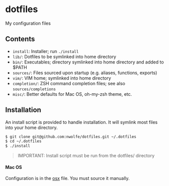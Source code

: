 # dotfiles

My configuration files

## Contents

* `install`: Installer; run `./install`
* `lib/`: Dotfiles to be symlinked into home directory
* `bin/`: Executables; directory symlinked into home directory and added to $PATH
* `sources/`: Files sourced upon startup (e.g. aliases, functions, exports)
* `vim/`: VIM home; symlinked into home directory
* `completion/`: ZSH command completion files; see also `sources/completions`
* `misc/`: Better defaults for Mac OS, oh-my-zsh theme, etc.

## Installation

An install script is provided to handle installation. It will symlink most
files into your home directory.

```sh
$ git clone git@github.com:nwolfe/dotfiles.git ~/.dotfiles
$ cd ~/.dotfiles
$ ./install
```

> IMPORTANT: Install script must be run from the dotfiles/ directory

#### Mac OS

Configuration is in the [osx](./misc/osx) file. You must source it manually.
